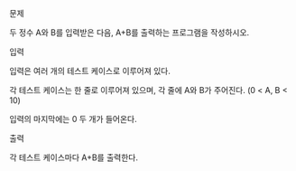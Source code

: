 문제

두 정수 A와 B를 입력받은 다음, A+B를 출력하는 프로그램을 작성하시오.

입력

입력은 여러 개의 테스트 케이스로 이루어져 있다.

각 테스트 케이스는 한 줄로 이루어져 있으며, 각 줄에 A와 B가 주어진다. (0 < A, B < 10)

입력의 마지막에는 0 두 개가 들어온다.

출력

각 테스트 케이스마다 A+B를 출력한다.
